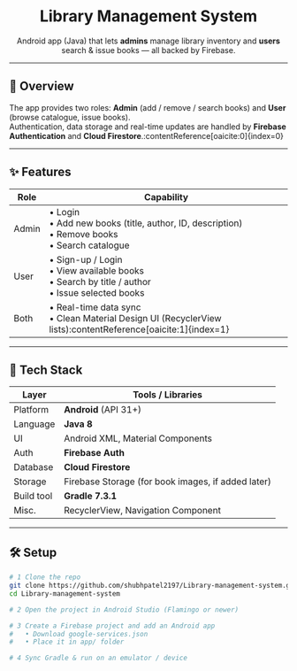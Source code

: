 <h1 align="center">Library Management System</h1>

<p align="center">
  Android app (Java) that lets <strong>admins</strong> manage library inventory and <strong>users</strong> search &amp; issue books — all backed by Firebase.
</p>

---

## 🧐 Overview
The app provides two roles: **Admin** (add / remove / search books) and **User** (browse catalogue, issue books).  
Authentication, data storage and real-time updates are handled by **Firebase Authentication** and **Cloud Firestore**.:contentReference[oaicite:0]{index=0}

---

## ✨ Features

| Role  | Capability |
|-------|------------|
| Admin | • Login <br> • Add new books (title, author, ID, description) <br> • Remove books <br> • Search catalogue |
| User  | • Sign-up / Login <br> • View available books <br> • Search by title / author <br> • Issue selected books |
| Both  | • Real-time data sync <br> • Clean Material Design UI (RecyclerView lists):contentReference[oaicite:1]{index=1} |

---

## 🧰 Tech Stack

| Layer       | Tools / Libraries |
|-------------|------------------|
| Platform    | **Android** (API 31+) |
| Language    | **Java 8** |
| UI          | Android XML, Material Components |
| Auth        | **Firebase Auth** |
| Database    | **Cloud Firestore** |
| Storage     | Firebase Storage (for book images, if added later) |
| Build tool  | **Gradle 7.3.1** |
| Misc.       | RecyclerView, Navigation Component |

---

## 🛠 Setup
```bash
# 1 Clone the repo
git clone https://github.com/shubhpatel2197/Library-management-system.git
cd Library-management-system

# 2 Open the project in Android Studio (Flamingo or newer)

# 3 Create a Firebase project and add an Android app
#   • Download google-services.json
#   • Place it in app/ folder

# 4 Sync Gradle & run on an emulator / device

